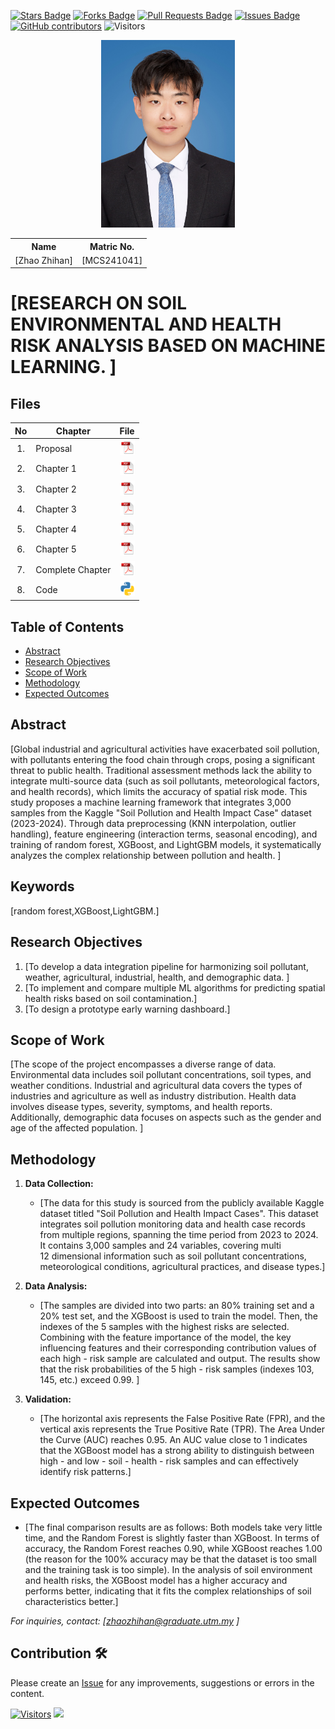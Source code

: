 <a href="https://github.com/drshahizan/research-design/stargazers"><img src="https://img.shields.io/github/stars/drshahizan/research-design" alt="Stars Badge"/></a>
<a href="https://github.com/drshahizan/research-design/network/members"><img src="https://img.shields.io/github/forks/drshahizan/research-design" alt="Forks Badge"/></a>
<a href="https://github.com/drshahizan/research-design/pulls"><img src="https://img.shields.io/github/issues-pr/drshahizan/research-design" alt="Pull Requests Badge"/></a>
<a href="https://github.com/drshahizan/research-design"><img src="https://img.shields.io/github/issues/drshahizan/research-design" alt="Issues Badge"/></a>
<a href="https://github.com/drshahizan/research-design/graphs/contributors"><img alt="GitHub contributors" src="https://img.shields.io/github/contributors/drshahizan/research-design?color=2b9348"></a>
![Visitors](https://api.visitorbadge.io/api/visitors?path=https%3A%2F%2Fgithub.com%2Fdrshahizan%2BDM&labelColor=%23d9e3f0&countColor=%23697689&style=flat)

<p align="center">
  <img height="300px" src="img/照片1.jpg" alt="Profile Image">
</p>

<table align="center">
  <tr>
    <th>Name</th>
    <th>Matric No.</th>
  </tr>
  <tr>
    <td>[Zhao Zhihan]</td>
    <td>[MCS241041]</td>
  </tr>
</table>

# [RESEARCH ON SOIL ENVIRONMENTAL AND HEALTH RISK ANALYSIS BASED ON MACHINE LEARNING. ]

## Files

| No  | Chapter     |                                                 File |
| :-: | ---------- | :---------------------------------------------------------------------------------------------------: |
|  1.  | Proposal | <a href="proposal/proposal.pdf"><img src="img/pdf.svg" width="24px" height="24px"></a> |
|  2.  | Chapter 1 | <a href="c1/Chapter1.pdf"><img src="img/pdf.svg" width="24px" height="24px"></a> |
|  3.  | Chapter 2 | <a href="C2/Chapter2.pdf"><img src="img/pdf.svg" width="24px" height="24px"></a> |
|  4.  | Chapter 3 | <a href="c3/Chapter3.pdf"><img src="img/pdf.svg" width="24px" height="24px"></a> |
|  5.  | Chapter 4 | <a href="c4/Chapter4.pdf"><img src="img/pdf.svg" width="24px" height="24px"></a> |
|  6.  | Chapter 5 | <a href="c5/Chapter5.pdf"><img src="img/pdf.svg" width="24px" height="24px"></a> |
|  7.  | Complete Chapter | <a href="Full Chapter/Complete Chapter.pdf"><img src="img/pdf.svg" width="24px" height="24px"></a> |
|  8.  | Code | <a href="code"><img src="img/python_icon.png" width="24px" height="24px"></a> |


## Table of Contents
- [Abstract](#abstract)
- [Research Objectives](#research-objectives)
- [Scope of Work](#scope-of-work)
- [Methodology](#methodology)
- [Expected Outcomes](#expected-outcomes)

## Abstract

[Global industrial and agricultural activities have exacerbated soil pollution, with 
pollutants entering the food chain through crops, posing a significant threat to public 
health. Traditional assessment methods lack the ability to integrate multi-source data 
(such as soil pollutants, meteorological factors, and health records), which limits the 
accuracy of spatial risk mode. This study proposes a machine learning framework 
that integrates 3,000 samples from the Kaggle "Soil Pollution and Health Impact 
Case" dataset (2023-2024). Through data preprocessing (KNN interpolation, outlier 
handling), feature engineering (interaction terms, seasonal encoding), and training of 
random forest, XGBoost, and LightGBM models, it systematically analyzes the 
complex relationship between pollution and health. ]

## Keywords

[random forest,XGBoost,LightGBM.]

## Research Objectives

1. [To develop a data integration pipeline for harmonizing soil pollutant, weather, 
agricultural, industrial, health, and demographic data. ]
2. [To implement and compare multiple ML algorithms for predicting spatial health 
risks based on soil contamination.]
3. [To design a prototype early warning dashboard.]

## Scope of Work
 [The scope of the project encompasses a diverse range of data. Environmental 
data includes soil pollutant concentrations, soil types, and weather conditions. 
Industrial and agricultural data covers the types of industries and agriculture as well 
as industry distribution. Health data involves disease types, severity, symptoms, and 
health reports. Additionally, demographic data focuses on aspects such as the gender 
and age of the affected population. 
]

## Methodology

1. **Data Collection:**
   - [The data for this study is sourced from the publicly available Kaggle dataset 
titled "Soil Pollution and Health Impact Cases". This dataset integrates soil pollution 
monitoring data and health case records from multiple regions, spanning the time 
period from 2023 to 2024. It contains 3,000 samples and 24 variables, covering multi  
12 dimensional information such as soil pollutant concentrations, meteorological 
conditions, agricultural practices, and disease types.]

2. **Data Analysis:**
   - [The samples are divided into two parts: an 80% training set and a 20% test set, 
and the XGBoost is used to train the model. Then, the indexes of the 5 samples with 
the highest risks are selected. Combining with the feature importance of the model, 
the key influencing features and their corresponding contribution values of each high - 
risk sample are calculated and output. The results show that the risk probabilities of 
the 5 high - risk samples (indexes 103, 145, etc.) exceed 0.99. ]

3. **Validation:**
   - [The horizontal axis represents the False Positive Rate (FPR), and the vertical 
axis represents the True Positive Rate (TPR). The Area Under the Curve (AUC) 
reaches 0.95. An AUC value close to 1 indicates that the XGBoost model has a strong 
ability to distinguish between high - and low - soil - health - risk samples and can 
effectively identify risk patterns.]

## Expected Outcomes

- [The final comparison results are as follows: Both models take very little time, 
and the Random Forest is slightly faster than XGBoost. In terms of accuracy, the 
Random Forest reaches 0.90, while XGBoost reaches 1.00 (the reason for the 100% 
accuracy may be that the dataset is too small and the training task is too simple). In 
the analysis of soil environment and health risks, the XGBoost model has a higher 
accuracy and performs better, indicating that it fits the complex relationships of soil 
characteristics better.]

*For inquiries, contact: [zhaozhihan@graduate.utm.my ]*

 




## Contribution 🛠️
Please create an [Issue](https://github.com/drshahizan/research-design/issues) for any improvements, suggestions or errors in the content.

[![Visitors](https://api.visitorbadge.io/api/visitors?path=https%3A%2F%2Fgithub.com%2Fdrshahizan&labelColor=%23697689&countColor=%23555555&style=plastic)](https://visitorbadge.io/status?path=https%3A%2F%2Fgithub.com%2Fdrshahizan)
![](https://hit.yhype.me/github/profile?user_id=81284918)


